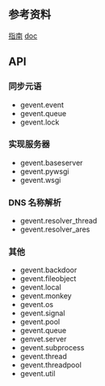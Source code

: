
## 参考资料
[指南](http://xlambda.com/gevent-tutorial/)
[doc](http://www.gevent.org/)

## API

### 同步元语
+ gevent.event
+ gevent.queue
+ gevent.lock

### 实现服务器
+ gevent.baseserver
+ gevent.pywsgi
+ gevent.wsgi

### DNS 名称解析
+ gevent.resolver_thread
+ gevent.resolver_ares

### 其他
+ gevent.backdoor
+ gevent.fileobject
+ gevent.local
+ gevent.monkey
+ gevent.os
+ gevent.signal
+ gevent.pool
+ gevent.queue
+ genvet.server
+ gevent.subprocess
+ gevent.thread
+ gevent.threadpool
+ gevent.util
